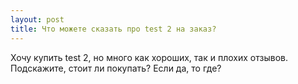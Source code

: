 ```yaml
---
layout: post 
title: Что можете сказать про test 2 на заказ? 
--- 
```

Хочу купить test 2, но много как хороших, так и плохих отзывов. Подскажите, стоит ли покупать? Если да, то где?